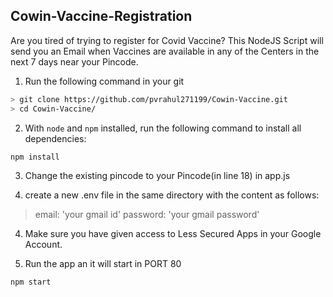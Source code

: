 
## Cowin-Vaccine-Registration

Are you tired of trying to register for Covid Vaccine? 
This NodeJS Script will send you an Email when Vaccines are available in any of the Centers in the next 7 days near your Pincode.


1. Run the following command in your git

```sh
> git clone https://github.com/pvrahul271199/Cowin-Vaccine.git
> cd Cowin-Vaccine/
 ```
 
2. With `node` and `npm` installed, run the following command to install all dependencies:

```sh
npm install 
```

3. Change the existing pincode to your Pincode(in line 18) in app.js

4. create a new .env file in the same directory with the content as follows:
> email: 'your gmail id'
> password: 'your gmail password'

4. Make sure you have given access to Less Secured Apps in your Google Account.

5. Run the app an it will start in PORT 80
 ```sh
 npm start
```
